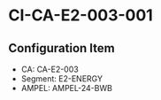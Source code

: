 # CI-CA-E2-003-001

## Configuration Item
- CA: CA-E2-003
- Segment: E2-ENERGY
- AMPEL: AMPEL-24-BWB
